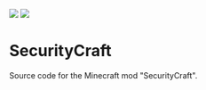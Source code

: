 [![](http://cf.way2muchnoise.eu/full_securitycraft-mod_downloads.svg)](https://minecraft.curseforge.com/projects/securitycraft-mod) [![](http://cf.way2muchnoise.eu/versions/For%20MC_securitycraft-mod_all.svg)](https://minecraft.curseforge.com/projects/securitycraft-mod/files)

SecurityCraft
=============

Source code for the Minecraft mod "SecurityCraft".
